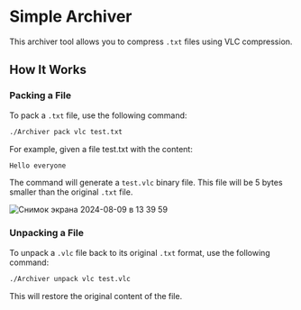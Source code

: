 # Simple Archiver

This archiver tool allows you to compress `.txt` files using VLC compression.

## How It Works

### Packing a File

To pack a `.txt` file, use the following command:

```bash
./Archiver pack vlc test.txt
```
For example, given a file test.txt with the content:
```txt
Hello everyone
```
The command will generate a `test.vlc` binary file. This file will be 5 bytes smaller than the original `.txt` file.

![Снимок экрана 2024-08-09 в 13 39 59](https://github.com/user-attachments/assets/f19dd7a5-3b5b-4683-a05d-f784eebd1e31)

### Unpacking a File

To unpack a `.vlc` file back to its original `.txt` format, use the following command:
```bash
./Archiver unpack vlc test.vlc
```
This will restore the original content of the file.
